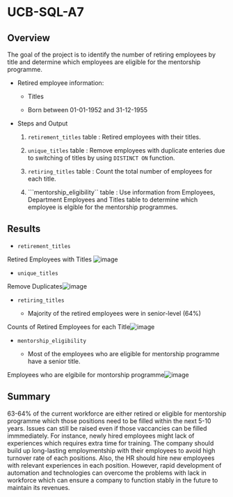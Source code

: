 # UCB-SQL-A7

## Overview 

The goal of the project is to identify the number of retiring employees by title and determine which employees are eligible for the mentorship programme. 

- Retired employee information: 

    - Titles 

    - Born between 01-01-1952 and 31-12-1955

- Steps and Output

    1. ```retirement_titles``` table : Retired employees with their titles.

    2.  ```unique_titles``` table : Remove employees with duplicate enteries due to switching of titles by using ```DISTINCT ON``` function.

    3. ```retiring_titles``` table : Count the total number of employees for each title.

    4. ```mentorship_eligibility`` table : Use information from Employees, Department Employees and Titles table to determine which employee is elgible for the mentorship programmes. 

## Results 

- ```retirement_titles```

Retired Employees with Titles ![image](https://user-images.githubusercontent.com/70616488/116862653-f30dcf00-abb9-11eb-96f9-98c7fe2b98c0.png)


- ```unique_titles```

Remove Duplicates![image](https://user-images.githubusercontent.com/70616488/116862970-6c0d2680-abba-11eb-8027-1109bafbc094.png)



- ```retiring_titles``` 

    - Majority of the retired employees were in senior-level (64%)

Counts of Retired Employees for each Title![image](https://user-images.githubusercontent.com/70616488/116862750-133d8e00-abba-11eb-8144-cc50889fc97b.png)


- ```mentorship_eligibility```

    - Most of the employees who are eligible for mentorship programme have a senior title. 

Employees who are elgibile for montorship programme![image](https://user-images.githubusercontent.com/70616488/116863028-85ae6e00-abba-11eb-9134-a7ff978d9cf6.png)


## Summary

63-64% of the current workforce are either retired or eligible for mentorship programme which those positions need to be filled within the next 5-10 years. Issues can still be raised even if those vaccancies can be filled immmediately. For instance, newly hired employees might lack of experiences which requires extra time for training. The company should  build up long-lasting employmentship with their employees to avoid high turnover rate of each positions. Also, the HR should hire new employees with relevant experiences in each position. However, rapid development of automation and technologies can overcome the problems with lack in workforce which can ensure a company to function stably in the future to maintain its revenues.

